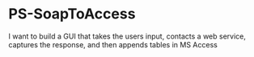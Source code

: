 # PS-SoapToAccess
I want to build a GUI that takes the users input, contacts a web service, captures the response, and then appends tables in MS Access
